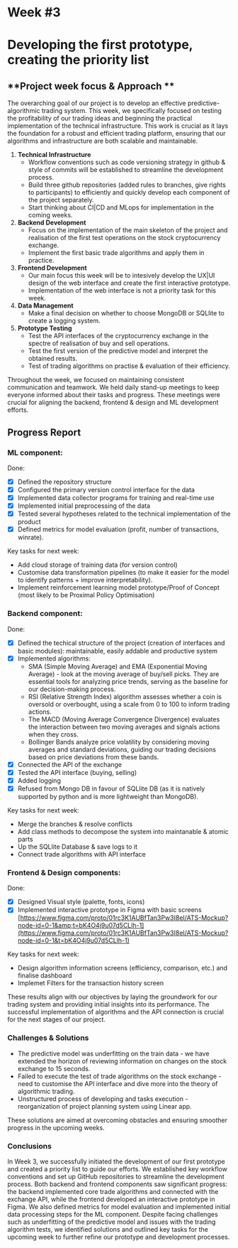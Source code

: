 # **Week #3**

# **Developing the first prototype, creating the priority list**

## **Project week focus & Approach **

The overarching goal of our project is to develop an effective predictive-algorithmic trading system. This week, we specifically focused on testing the profitability of our trading ideas and beginning the practical implementation of the technical infrastructure. This work is crucial as it lays the foundation for a robust and efficient trading platform, ensuring that our algorithms and infrastructure are both scalable and maintainable.

1. **Technical Infrastructure** 
   * Workflow conventions such as code versioning strategy in github & style of commits will be established to streamline the development process.
   * Build three github repositories (added rules to branches, give rights to participants) to efficiently and quickly develop each component of the project separately. 
   * Start thinking about CI|CD and MLops for implementation in the coming weeks.
2. **Backend Development**
   * Focus on the implementation of the main skeleton of the project and realisation of the first test operations on the stock cryptocurrency exchange. 
   * Implement the first basic trade algorithms and apply them in practice.
3. **Frontend Development**
   * Our main focus this week will be to intesively develop the UX|UI design of the web interface and create the first interactive prototype.
   * Implementation of the web interface is not a priority task for this week.
4. **Data Management**
    * Make a final decision on whether to choose MongoDB or SQLlite to create a logging system. 
5. **Prototype Testing**
   * Test the API interfaces of the cryptocurrency exchange in the spectre of realisation of buy and sell operations.
   * Test the first version of the predictive model and interpret the  obtained results.
   * Test of trading algorithms on practise & evaluation of their efficiency.

Throughout the week, we focused on maintaining consistent communication and teamwork. We held daily stand-up meetings to keep everyone informed about their tasks and progress. These meetings were crucial for aligning the backend, frontend & design and ML development efforts.

## **Progress Report**

### ML component:

Done:

- [X] Defined the repository structure
- [X] Configured the primary version control interface for the data
- [X] Implemented data collector programs for training and real-time use
- [X] Implemented initial preprocessing of the data
- [X] Tested several hypotheses related to the technical implementation of the product
- [X] Defined metrics for model evaluation (profit, number of transactions, winrate).

Key tasks for next week:

- Add cloud storage of training data (for version control)
- Customise data transformation pipelines (to make it easier for the model to identify patterns + improve interpretability).
- Implement reinforcement learning model prototype/Proof of Concept (most likely to be Proximal Policy Optimisation)

### Backend component:

Done:

- [X] Defined the techical structure of the project (creation of interfaces and basic modules): maintainable, easily addable and productive system
- [X] Implemented algorithms:
    * SMA (Simple Moving Average) and EMA (Exponential Moving Average) - look at the moving average of buy/sell picks. They are essential tools for analyzing price trends, serving as the baseline for our decision-making process.
    * RSI (Relative Strength Index) algorithm assesses whether a coin is oversold or overbought, using a scale from 0 to 100 to inform trading actions. 
    * The MACD (Moving Average Convergence Divergence) evaluates the interaction between two moving averages and signals actions when they cross.
    * Bollinger Bands analyze price volatility by considering moving averages and standard deviations, guiding our trading decisions based on price deviations from these bands.
- [X] Connected the API of the exchange
- [X] Tested the API interface (buying, selling)
- [X] Added logging
- [X] Refused from Mongo DB in favour of SQLlite DB (as it is natively supported by python and is more lightweight than MongoDB).

Key tasks for next week:

- Merge the branches & resolve conflicts 
- Add class methods to decompose the system into maintanable & atomic parts
- Up the SQLlite Database & save logs to it
- Connect trade algorithms with API interface 

### Frontend & Design components:

Done:

* [X] Designed Visual style (palette, fonts, icons)
* [X] Implemented interactive prototype in Figma with basic screens [https://www.figma.com/proto/01rc3K1AUBfTan3Pw3I8eI/ATS-Mockup?node-id=0-1&amp;t=bK4O4j9u07d5CLlh-1](https://www.figma.com/proto/01rc3K1AUBfTan3Pw3I8eI/ATS-Mockup?node-id=0-1&t=bK4O4j9u07d5CLlh-1)

Key tasks for next week:

* Design algorithm information screens (efficiency, comparison, etc.) and finalise dashboard
* Implemet Filters for the transaction history screen

These results align with our objectives by laying the groundwork for our trading system and providing initial insights into its performance. The successful implementation of algorithms and the API connection is crucial for the next stages of our project.

### Challenges & Solutions

- The predictive model was underfitting on the train data - we have extended the horizon of reviewing information on changes on the stock exchange to 15 seconds. 
- Failed to execute the test of trade algorithms on the stock exchange - need to customise the API interface and dive more into the theory of algorithmic trading.
- Unstructured process of developing and tasks execution - reorganization of project planning system using Linear app. 

These solutions are aimed at overcoming obstacles and ensuring smoother progress in the upcoming weeks.

### Conclusions
In Week 3, we successfully initiated the development of our first prototype and created a priority list to guide our efforts. We established key workflow conventions and set up GitHub repositories to streamline the development process. Both backend and frontend components saw significant progress: the backend implemented core trade algorithms and connected with the exchange API, while the frontend developed an interactive prototype in Figma. We also defined metrics for model evaluation and implemented initial data processing steps for the ML component. Despite facing challenges such as underfitting of the predictive model and issues with the trading algorithm tests, we identified solutions and outlined key tasks for the upcoming week to further refine our prototype and development processes.